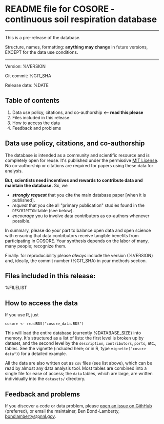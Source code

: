 # README file for COSORE - continuous soil respiration database

*********************************************************************************
This is a pre-release of the database.

Structure, names, formatting: **anything may change** in future versions, 
EXCEPT for the data use conditions.
*********************************************************************************

Version: %VERSION

Git commit: %GIT_SHA

Release date: %DATE


## Table of contents

1. Data use policy, citations, and co-authorship   **<– read this please**
2. Files included in this release
3. How to access the data
4. Feedback and problems


## Data use policy, citations, and co-authorship

The database is intended as a community and scientific resource and is
completely open for reuse. It's published under the permissive
[MIT License](https://en.wikipedia.org/wiki/MIT_License). No co-authorship 
or citations are required for papers using these data for analysis.

**But, scientists need incentives and rewards to contribute data and maintain the database.** So, we
* **_strongly request_** that you cite the main database paper [when it is published].
* _request_ that you cite all "primary publication" studies found in the `DESCRIPTION` table (see below).
* _encourage_ you to involve data contributors as co-authors whenever possible. 

In summary, please do your part to balance open data and open science with ensuring that 
data contributors receive tangible benefits from participating in COSORE. Your synthesis
depends on the labor of many, many people; recognize them.

Finally: for reproducibility please _always_ include the version (%VERSION) and, ideally, 
the commit number (%GIT_SHA) in your methods section.


## Files included in this release:

%FILELIST


## How to access the data

If you use R, just

```
cosore <- readRDS("cosore_data.RDS")
```

This will load the entire database (currently %DATABASE_SIZE) into memory. It's
structured as a list of lists: the first level is broken up by dataset, and the
second level by the `description`, `contributors`, `ports`, etc., tables. See the
vignette (included here; or in R, type `vignette("cosore-data")`) for a detailed example.

All the data are also written out as `csv` files (see list above),
which can be read by almost any data analysis tool. Most tables
are combined into a single file for ease of access; the `data` tables, which are large,
are written individually into the `datasets/` directory.


## Feedback and problems

If you discover a code or data problem, please 
[open an issue on GithHub](https://github.com/bpbond/cosore/issues/new) (preferred), 
or email the maintainer, Ben Bond-Lamberty, <bondlamberty@pnnl.gov>.
